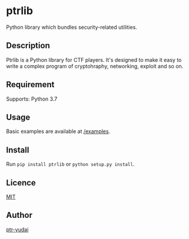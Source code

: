 ptrlib
====

Python library which bundles security-related utilities.

## Description
Ptrlib is a Python library for CTF players.
It's designed to make it easy to write a complex program of cryptohraphy, networking, exploit and so on.

## Requirement
Supports: Python 3.7

## Usage
Basic examples are available at [/examples](https://bitbucket.org/ptr-yudai/ptrlib/src/master/examples/).

## Install
Run `pip install ptrlib` or `python setup.py install`.

## Licence

[MIT](https://github.com/tcnksm/tool/blob/master/LICENCE)

## Author

[ptr-yudai](https://github.com/ptr-yudai)